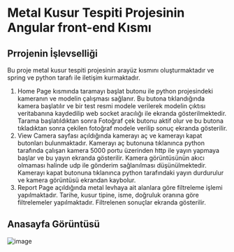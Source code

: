 # Metal Kusur Tespiti Projesinin Angular front-end Kısmı
## Prrojenin İşlevselliği
Bu proje metal kusur tespiti projesinin arayüz kısmını oluşturmaktadır ve spring ve python tarafı ile iletişim kurmaktadır. 
1. Home Page kısmında taramayı başlat butonu ile python projesindeki kameranın ve modelin çalışması sağlanır. Bu butona tıklandığında kamera başlatılır ve bir test resmi modele verilerek modelin çıktısı veritabanına kaydedilip web socket aracılığı ile ekranda gösterilmektedir. Tarama başlatıldıktan sonra Fotoğraf çek butonu aktif olur ve bu butona tıkladıktan sonra çekilen fotoğraf modele verilip sonuç ekranda gösterilir.
2. View Camera sayfası açıldığında kamerayı aç ve kamerayı kapat butonları bulunmaktadır. Kamerayı aç butonuna tıklanınca python tarafında çalışan kamera 5000 portu üzerinden http ile yayın yapmaya başlar ve bu yayın ekranda gösterilir. Kamera görüntüsünün akıcı olmaması halinde udp ile gönderim sağlanılması düşünülmektedir. Kamerayı kapat butonuna tıklanınca python tarafındaki yayın durdurulur ve kamera görüntüsü ekrandan kaybolur.
3. Report Page açıldığında metal levhaya ait alanlara göre filtreleme işlemi yapılmaktadır. Tarihe, kusur tipine, isme, doğruluk oranına göre filtrelemeler yapılmaktadır. Filtrelenen sonuçlar ekranda gösterilir.

## Anasayfa Görüntüsü
![image](https://github.com/user-attachments/assets/2b566f35-83e7-4247-8f6d-50b604d873ab)


